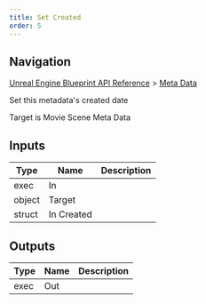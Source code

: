 ```yaml
---
title: Set Created
order: 5
---
```

## Navigation

[Unreal Engine Blueprint API Reference](https://dev.epicgames.com/documentation/en-us/unreal-engine/BlueprintAPI) > [Meta Data](https://dev.epicgames.com/documentation/en-us/unreal-engine/BlueprintAPI/MetaData)

Set this metadata's created date

Target is Movie Scene Meta Data

## Inputs

| Type | Name | Description |
| --- | --- | --- |
| exec | In |  |
| object | Target |  |
| struct | In Created |  |

## Outputs

| Type | Name | Description |
| --- | --- | --- |
| exec | Out |  |
